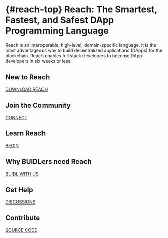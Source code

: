 # {#reach-top} Reach: The Smartest, Fastest, and Safest DApp Programming Language

Reach is an interoperable, high-level, domain-specific language. 
It is the most advantageous way to build decentralized applications (DApps) for the blockchain. 
Reach enables full stack developers to become DApp developers in six weeks or less.

## New to Reach

[DOWNLOAD REACH](##quickstart)

## Join the Community

[CONNECT](@{DISCORD})

## Learn Reach

[BEGIN](##tut)

## Why BUIDLers need Reach

[BUIDL WITH US](##buidl)

## Get Help

[DISCUSSIONS](@{DISCUSSIONS})

## Contribute

[SOURCE CODE](@{REPO})